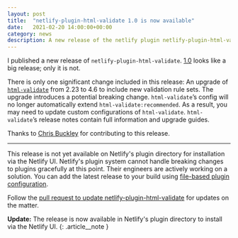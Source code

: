 ```yaml
---
layout: post
title:  "netlify-plugin-html-validate 1.0 is now available"
date:   2021-02-20 14:00:00+00:00
category: news
description: A new release of the netlify plugin netlify-plugin-html-validate is out.
---
```


I published a new release of `netlify-plugin-html-validate`. [1.0](https://github.com/oliverroick/netlify-plugin-html-validate/releases/tag/v1.0.0) looks like a big release; only it is not.

There is only one significant change included in this release: An upgrade of [`html-validate`](https://html-validate.org/) from 2.23 to 4.6 to include new validation rule sets. The upgrade introduces a potential breaking change. `html-validate`’s config will no longer automatically extend `html-validate:recommended`. As a result, you may need to update custom configurations of `html-validate`. `html-validate`’s release notes contain full information and upgrade guides.

Thanks to [Chris Buckley](https://cmbuckley.co.uk) for contributing to this release.

---

This release is not yet available on Netlify's plugin directory for installation via the Netlify UI. Netlify's plugin system cannot handle breaking changes to plugins gracefully at this point. Their engineers are actively working on a solution. You can add the latest release to your build using [file-based plugin configuration](https://docs.netlify.com/configure-builds/build-plugins/#file-based-installation).

Follow the [pull request to update netlify-plugin-html-validate](https://github.com/netlify/plugins/pull/223) for updates on the matter.

__Update:__ The release is now available in Netlify's plugin directory to install via the Netlify UI.
{: .article__note }
